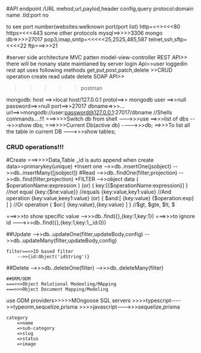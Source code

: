 #API
endpoint /URL
mehod,url,paylod,header config,query
protocol:domain name .tld:port no

to see port number(websites:welknown port/port list)
http=<<><<<80
https=<<<443
some other protocols
mysql==>>>>3306
mongo db=>>>>27017
pop3,imap,smtp=<<<<<25,2525,485,587
telnet,ssh,sftp=<<<<22
ftp===>>>21

#server side architecture
MVC patten
    model-view-controller
REST API>> there will be nonany state maintianed by server
        login Api>>user loggedin
        rest apt uses following methods
        get,put,post,patch,delete
        >>CRUD operation
            create
             read
              udate
               delete
SOAP API>>
>>>>>postman

mongodb:
host ==>>local host/127.0.0.1
protol==>> mongodb
user ==>>null
password==>>null
port==>>27017
dbname=>>>...
url==>>mongodb://user:password@127.0.0.1:27017/dbname
//Shells commands....!!!
===>>>>Switch db from shell
    --->>>use<dbname>
==>>>list of dbs
    --->>>show dbs;
===>>>>Current Db(active db)
    ---->>>db;
==>>>To list all the table in  current DB
    --->>>show tables;

### CRUD operations!!!
#Create
===>>>>Data,Table
_id is auto append when create data>>primarykey(unique)
    *Insert one
        -->>db.<collectionName>.insertOne(jsobject)
        -->>db.<collectionName>.insertMany([jsobject])
#Read
 -->>db.<collectionName>.findOne(filter,projection)
 -->>db.<collectionName>.find(filter,projection)
        *FILTER
        -->>object data
        {
            $operationName:expression
        }
        (or)
        {
            key:[{$operationName:expression}]
        }
        //not equal
        {key:{$ne:value}}
        //equals
        {key:value,key1:value}
        //And operation
        {key:value,keey1:value}
        (or)
        {
            $and:[
                {key:value}
                {$operation:exp}
            ]
        }
    //Or operation
    {
        $or:[
            {key:value},{key:value}
        ]
    }
    //$gt, $gte, $lt, $


===>>>to show specific value
    -->>>db.<collectionName>.find({},{key:1,key:1})
===>>>to ignore id
    --->>>db.<collectionName>.find({},{key:1,key:1,_id:0})

##Update
    -->>db.<collectionName>.updateOne(filter,updateBody,config)
    -->>db.<collectionName>.updateMany(filter,updateBody,config)

    filter==>>ID based filter
        -->>{id:Object('idString')}
##Delete
    -->>>db.<collection>.deleteOne(filter)
    -->>>db.<collection>.deleteMany(filter)

    ##ORM/ODM
    ===>>>Object Relational Modeeling/MApping
    ===>>>Object Document Mapping/Modeling

use ODM providers>>>>>MOngoose
SQL servers
    >>>>typescript---->>typeorm,sequelize,prisma
    >>>>javascript--->>>sequelize,prisma




    category
        =>name
        =>sub-category
        =>slug
        =>status
        =>image